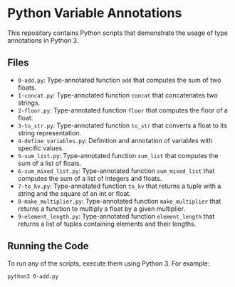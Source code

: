 # Python Variable Annotations

This repository contains Python scripts that demonstrate the usage of type annotations in Python 3.

## Files

- `0-add.py`: Type-annotated function `add` that computes the sum of two floats.
- `1-concat.py`: Type-annotated function `concat` that concatenates two strings.
- `2-floor.py`: Type-annotated function `floor` that computes the floor of a float.
- `3-to_str.py`: Type-annotated function `to_str` that converts a float to its string representation.
- `4-define_variables.py`: Definition and annotation of variables with specific values.
- `5-sum_list.py`: Type-annotated function `sum_list` that computes the sum of a list of floats.
- `6-sum_mixed_list.py`: Type-annotated function `sum_mixed_list` that computes the sum of a list of integers and floats.
- `7-to_kv.py`: Type-annotated function `to_kv` that returns a tuple with a string and the square of an int or float.
- `8-make_multiplier.py`: Type-annotated function `make_multiplier` that returns a function to multiply a float by a given multiplier.
- `9-element_length.py`: Type-annotated function `element_length` that returns a list of tuples containing elements and their lengths.

## Running the Code

To run any of the scripts, execute them using Python 3. For example:

```bash
python3 0-add.py
